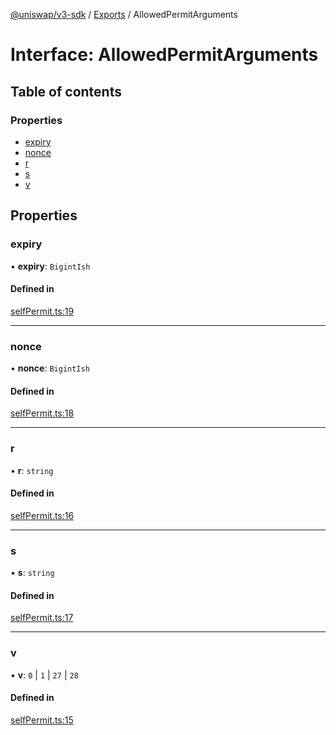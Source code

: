[@uniswap/v3-sdk](../README.md) / [Exports](../modules.md) / AllowedPermitArguments

# Interface: AllowedPermitArguments

## Table of contents

### Properties

- [expiry](AllowedPermitArguments.md#expiry)
- [nonce](AllowedPermitArguments.md#nonce)
- [r](AllowedPermitArguments.md#r)
- [s](AllowedPermitArguments.md#s)
- [v](AllowedPermitArguments.md#v)

## Properties

### expiry

• **expiry**: `BigintIsh`

#### Defined in

[selfPermit.ts:19](https://github.com/Uniswap/v3-sdk/blob/08a7c05/src/selfPermit.ts#L19)

___

### nonce

• **nonce**: `BigintIsh`

#### Defined in

[selfPermit.ts:18](https://github.com/Uniswap/v3-sdk/blob/08a7c05/src/selfPermit.ts#L18)

___

### r

• **r**: `string`

#### Defined in

[selfPermit.ts:16](https://github.com/Uniswap/v3-sdk/blob/08a7c05/src/selfPermit.ts#L16)

___

### s

• **s**: `string`

#### Defined in

[selfPermit.ts:17](https://github.com/Uniswap/v3-sdk/blob/08a7c05/src/selfPermit.ts#L17)

___

### v

• **v**: ``0`` \| ``1`` \| ``27`` \| ``28``

#### Defined in

[selfPermit.ts:15](https://github.com/Uniswap/v3-sdk/blob/08a7c05/src/selfPermit.ts#L15)
